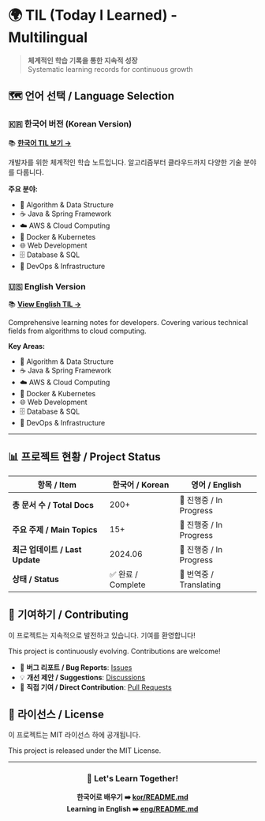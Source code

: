 # 🌍 TIL (Today I Learned) - Multilingual

> **체계적인 학습 기록을 통한 지속적 성장**  
> Systematic learning records for continuous growth

## 🗺️ 언어 선택 / Language Selection

### 🇰🇷 한국어 버전 (Korean Version)
📚 **[한국어 TIL 보기 → ](kor/README.md)**

개발자를 위한 체계적인 학습 노트입니다. 알고리즘부터 클라우드까지 다양한 기술 분야를 다룹니다.

**주요 분야:**
- 🧮 Algorithm & Data Structure
- ☕ Java & Spring Framework  
- ☁️ AWS & Cloud Computing
- 🐳 Docker & Kubernetes
- 🌐 Web Development
- 🗄️ Database & SQL
- 🔧 DevOps & Infrastructure

### 🇺🇸 English Version
📚 **[View English TIL → ](eng/README.md)**

Comprehensive learning notes for developers. Covering various technical fields from algorithms to cloud computing.

**Key Areas:**
- 🧮 Algorithm & Data Structure
- ☕ Java & Spring Framework
- ☁️ AWS & Cloud Computing  
- 🐳 Docker & Kubernetes
- 🌐 Web Development
- 🗄️ Database & SQL
- 🔧 DevOps & Infrastructure

---

## 📊 프로젝트 현황 / Project Status

| 항목 / Item | 한국어 / Korean | 영어 / English |
|-------------|-----------------|-----------------|
| **총 문서 수 / Total Docs** | 200+ | 🚧 진행중 / In Progress |
| **주요 주제 / Main Topics** | 15+ | 🚧 진행중 / In Progress |
| **최근 업데이트 / Last Update** | 2024.06 | 🚧 진행중 / In Progress |
| **상태 / Status** | ✅ 완료 / Complete | 🚧 번역중 / Translating |

## 🤝 기여하기 / Contributing

이 프로젝트는 지속적으로 발전하고 있습니다. 기여를 환영합니다!

This project is continuously evolving. Contributions are welcome!

- 🐛 **버그 리포트 / Bug Reports**: [Issues](https://github.com/your-repo/issues)
- 💡 **개선 제안 / Suggestions**: [Discussions](https://github.com/your-repo/discussions)
- 🔧 **직접 기여 / Direct Contribution**: [Pull Requests](https://github.com/your-repo/pulls)

## 📜 라이선스 / License

이 프로젝트는 MIT 라이선스 하에 공개됩니다.

This project is released under the MIT License.

---

<div align="center">

### 🚀 Let's Learn Together!

**한국어로 배우기 ➡️ [kor/README.md](kor/README.md)**  
**Learning in English ➡️ [eng/README.md](eng/README.md)**

</div>
